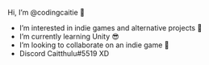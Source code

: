 Hi, I’m @codingcaitie :black_heart: 
-  I’m interested in indie games and alternative projects :taco:
-  I’m currently learning Unity :sunglasses:
-  I’m looking to collaborate on an indie game 🦾
-  Discord Caitthulu#5519 XD

<!---
codingcaitie/codingcaitie is a ✨ special ✨ repository because its `README.md` (this file) appears on your GitHub profile.
You can click the Preview link to take a look at your changes.
--->
